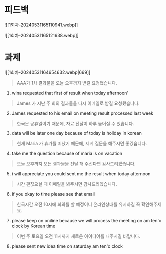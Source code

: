 

# 피드백

![[1회차-20240531165110941.webp]]

![[1회차-20240531165121638.webp]]



# 과제

![[1회차-20240531164654632.webp|669]]

>  AAA가 1차 결과물을 오늘 오후까지 받길 요청했습니다.
1. wina requested that first of result when today afternoon'
> James 가 지난 주 회의 결과물을 다시 이메일로 받길 요청했습니다.
2. James requested to his email on meeting result processed last week
> 한국은 공휴일이기 때문에, 자료 전달이 하루 늦어질 수 있습니다.
3. data will be later one day because of today is holiday in korean
> 현재 Maria 가 휴가를 떠났기 때문에, 제게 질문을 해주시면 좋겠습니다.
4. take me the question because of maria is on vacation
> 오늘 오후까지 모든 결과물을 전달 해 주신다면 감사드리겠습니다.
5. i will appreciate you could sent me the result when today afternoon
> 시간 괜찮으실 때 이메일을 봐주시면 감사드리겠습니다.
6. if you okay to time please see that email
> 한국시간 오전 10시에 회의를 할 예정이니 온라인상태를 유지하길 꼭 확인해주세요.
7. please keep on oniline because we will process the meeting on am ten'o clock by  Korean time
> 이번 주 토요일 오전 11시까지 새로운 아이디어를 내주시길 바랍니다.
8. please sent new idea time on saturday am ten'o clock